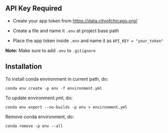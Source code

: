 ## API Key Required

- Create your app token from https://data.cityofchicago.org/

- Create a file and name it `.env` at project base path

- Place the app token inside `.env` and name it as `API_KEY = "your_token"`

**Note:** Make sure to add `.env` to `.gitignore`

## Installation

To install conda environment in current path, do:

```conda env create -p env -f environment.yml```

To update environment.yml, do:

```conda env export --no-builds -p env > environment.yml```

Remove conda environment, do:

`conda remove -p env --all`